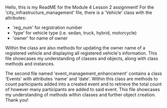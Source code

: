 Hello, this is my ReadME for the Module 4 Lesson 2 assignment! 
For the 'city_infrastructure_management' file, there is a 'Vehicle' class with the attributes: 
- 'reg_num' for registration number
- 'type' for vehicle type (i.e. sedan, truck, hybrid, motorcycle) 
- 'owner' for name of owner

Within the class are also methods for updating the owner name of a registered vehicle and displaying all registered vehicle's information. 
This file showcases my understanding of classes and objects, along with class methods and instances. 

The second file named 'event_management_enhancement' contains a class 'Events' with attributes 'name' and 'date'. 
Within this class are methods to count participants added into a created event and to retrieve the total count of 
however many participants are added to said event. 
This file showcases my understanding of methods within classes and further object creation. Thank you! 